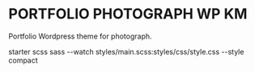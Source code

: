 # PORTFOLIO PHOTOGRAPH WP KM
Portfolio Wordpress theme for photograph.

starter scss
 sass --watch styles/main.scss:styles/css/style.css --style compact